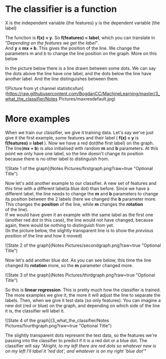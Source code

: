 # The classifier is a function
X is the independent variable (the features)
y is the dependent variable (the label)

The function is **f(x) = y**. So **f(features) = label**, which you can translate in *"Depending on the features we get the label"*.<br /> 
And **y = mx + b**. This gives the position of the line. We change the parameters m and b to change the line position on the graph. More on this below

In the picture below there is a line drawn between some dots. We can say the dots above the line have one label, and the dots below the line have another label. And the line distinguishes between them.

![Picture from yt channel statisticsfun](https://raw.githubusercontent.com/BogdanCC/MachineLearning/master/3_what_the_classifier/Notes Pictures/maxresdefault.jpg)

# More examples

When we train our classifier, we give it training data. Let's say we've just give it the first example, some features and their label ( **f(x) = y** is **f(features) = label** ). Now we have a red dot(the first label) on the graph. The line(**mx + b**) is also initialised with random **m** and **b** parameters. At this point we only have one label, so the line doesn't change its position because there is no other label to distinguish from.

![State 1 of the graph](Notes Pictures/firstgraph.png?raw=true "Optional Title")

Now let's add another example to our classifier. A new set of features and this time with a different label(a blue dot) than before. Since we have a different label, the line needs to change the **m** and **b** parameters to change its position between the 2 labels (here we changed the **b** parameter more. This changes the **position** of the line, while **m** changes the **rotation** <br />of the line).<br />
If we would have given it an example with the same label as the first one (another red dot in this case), the line would not have changed, because again, there would be nothing to distinguish from yet.<br />
(In the picture below, the slightly transparent line is to show the *previous position* of the line and how it moved)

![State 2 of the graph](Notes Pictures/secondgraph.png?raw=true "Optional Title")

Now let's add another blue dot. As you can see below, this time the line changed its **rotation** more, so the **m** parameter changed more.

![State 3 of the graph](Notes Pictures/thirdgraph.png?raw=true "Optional Title")

So this is **linear regression**. This is pretty much how the classifier is trained. The more examples we give it, the more it will adjust the line to separate the labels. Then, when we give it test data (so only features). You can imagine a new dot (red or blue) on the graph, and depending on which side of the line it is, the classifier will label it.

![State 4 of the graph](3_what_the_classifier/Notes Pictures/fourthgraph.png?raw=true "Optional Title")

The slightly transparent dots represent the test data, so the features we're passing into the classifier to predict if it is a red dot or a blue dot. The classifier will say *"Alright, to my left there are red dots so whatever new is on my left I'll label it 'red dot', and whatever is on my right 'blue dot'"*
